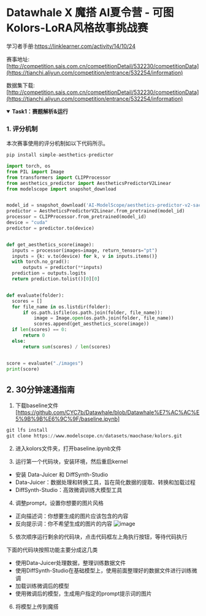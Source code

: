 # Datawhale X 魔搭 AI夏令营 - 可图Kolors-LoRA风格故事挑战赛

学习者手册:https://linklearner.com/activity/14/10/24

赛事地址:[http://competition.sais.com.cn/competitionDetail/532230/competitionData](https://tianchi.aliyun.com/competition/entrance/532254/information)

数据集下载:[http://competition.sais.com.cn/competitionDetail/532230/competitionData](https://tianchi.aliyun.com/competition/entrance/532254/information)

<details open>
  <summary><b>Task1：赛题解析&运行</b></summary>

  ### 1. 评分机制
  本次赛事使用的评分机制如以下代码所示。

  ```python
pip install simple-aesthetics-predictor

import torch, os
from PIL import Image
from transformers import CLIPProcessor
from aesthetics_predictor import AestheticsPredictorV2Linear
from modelscope import snapshot_download


model_id = snapshot_download('AI-ModelScope/aesthetics-predictor-v2-sac-logos-ava1-l14-linearMSE', cache_dir="models/")
predictor = AestheticsPredictorV2Linear.from_pretrained(model_id)
processor = CLIPProcessor.from_pretrained(model_id)
device = "cuda"
predictor = predictor.to(device)


def get_aesthetics_score(image):
    inputs = processor(images=image, return_tensors="pt")
    inputs = {k: v.to(device) for k, v in inputs.items()}
    with torch.no_grad():
        outputs = predictor(**inputs)
    prediction = outputs.logits
    return prediction.tolist()[0][0]


def evaluate(folder):
    scores = []
    for file_name in os.listdir(folder):
        if os.path.isfile(os.path.join(folder, file_name)):
            image = Image.open(os.path.join(folder, file_name))
            scores.append(get_aesthetics_score(image))
    if len(scores) == 0:
        return 0
    else:
        return sum(scores) / len(scores)


score = evaluate("./images")
print(score)
  ```

  ## 2. 30分钟速通指南

1. 下载baseline文件[https://github.com/CYC7b/Datawhale/blob/Datawhale%E7%AC%AC%E5%9B%9B%E6%9C%9F/baseline.ipynb]
  ```python
git lfs install
git clone https://www.modelscope.cn/datasets/maochase/kolors.git
  ```

2. 进入kolors文件夹，打开baseline.ipynb文件

3. 运行第一个代码块，安装环境，然后重启kernel
  - 安装 Data-Juicer 和 DiffSynth-Studio
  - Data-Juicer：数据处理和转换工具，旨在简化数据的提取、转换和加载过程
  - DiffSynth-Studio：高效微调训练大模型工具

4. 调整prompt，设置你想要的图片风格
  - 正向描述词：你想要生成的图片应该包含的内容
  - 反向提示词：你不希望生成的图片的内容
![image](https://github.com/user-attachments/assets/9988fe31-6ef5-4afa-850e-1896b1b4788f)

5. 依次顺序运行剩余的代码块，点击代码框左上角执行按钮，等待代码执行

  下面的代码块按照功能主要分成这几类
  - 使用Data-Juicer处理数据，整理训练数据文件
  - 使用DiffSynth-Studio在基础模型上，使用前面整理好的数据文件进行训练微调
  - 加载训练微调后的模型
  - 使用微调后的模型，生成用户指定的prompt提示词的图片

6. 将模型上传到魔搭 

</details>
